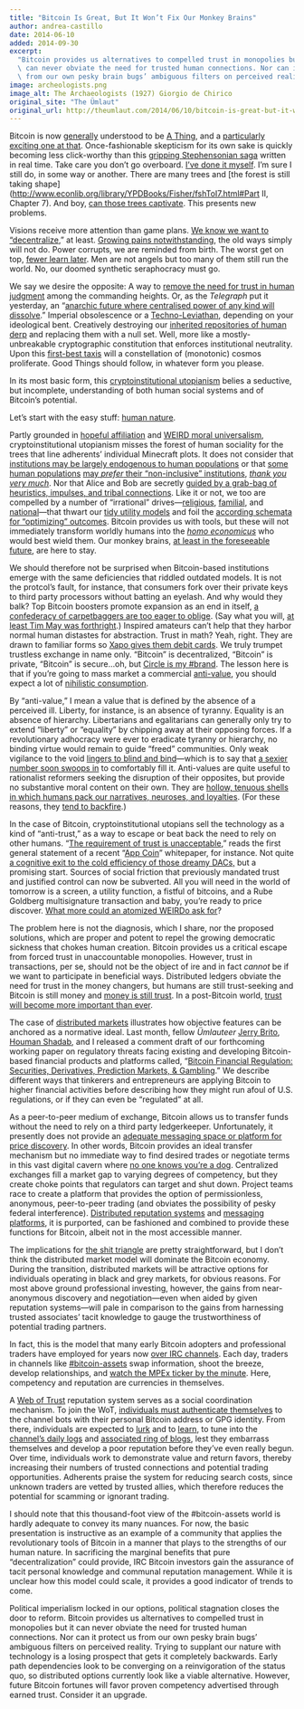 ```yaml
---
title: "Bitcoin Is Great, But It Won’t Fix Our Monkey Brains"
author: andrea-castillo
date: 2014-06-10
added: 2014-09-30
excerpt:
  "Bitcoin provides us alternatives to compelled trust in monopolies but it\
  \ can never obviate the need for trusted human connections. Nor can it protect us\
  \ from our own pesky brain bugs’ ambiguous filters on perceived reality."
image: archeologists.png
image_alt: The Archaeologists (1927) Giorgio de Chirico
original_site: "The Ümlaut"
original_url: http://theumlaut.com/2014/06/10/bitcoin-is-great-but-it-wont-fix-our-monkey-brains/
---
```


Bitcoin is now [generally](http://unqualified-reservations.blogspot.com/2013/01/how-bitcoin-dies.html) understood to be [A Thing](http://trilema.com/2013/stage-n-bitcoin-exists/), and a [particularly exciting one at that](http://trilema.com/2014/the-idea-that-bitcoin-is-a-sovereign/). Once-fashionable skepticism for its own sake is quickly becoming less click-worthy than this [gripping Stephensonian saga](http://www.laurelzuckerman.com/2013/03/digital-currency-ten-years-before-bitcoin-neal-stephensons-cryptonomicon-.html) written in real time. Take care you don’t go overboard. [I’ve done it myself](http://theumlaut.com/2014/01/21/bitcoin-2-0-decentralized-corporations-derivatives-and-information-markets/). I’m sure I still do, in some way or another. There are many trees and [the forest is still taking shape](http://www.econlib.org/library/YPDBooks/Fisher/fshToI7.html#Part II, Chapter 7). And boy, [can those trees captivate](http://thecurioustask.tumblr.com/post/87898539429/for-instance). This presents new problems.

Visions receive more attention than game plans. [We know we want to “decentralize](http://bitcoinism.blogspot.com/2014/03/decentralized-applications-its-time-for.html),” at least. [Growing pains notwithstanding](http://theumlaut.com/2014/04/08/bitcoins-growing-pains/), the old ways simply will not do. Power corrupts, we are reminded from birth. The worst get on top, [fewer learn later](http://www.savageleft.com/poli/rts-ten.html). Men are not angels but too many of them still run the world. No, our doomed synthetic seraphocracy must go.

We say we desire the opposite: A way to [remove the need for trust in human judgment](http://www.thebitcoinsociety.org/content/bitcoin-beauty-trustless-transactions) among the commanding heights. Or, as the _Telegraph_ put it yesterday, an “[anarchic future where centralised power of any kind will dissolve](http://www.telegraph.co.uk/technology/news/10881213/The-coming-digital-anarchy.html).” Imperial obsolescence or a [Techno-Leviathan](http://www.e-ir.info/2014/06/01/visions-of-a-techno-leviathan-the-politics-of-the-bitcoin-blockchain/), depending on your ideological bent. Creatively destroying our [inherited repositories of human derp](http://proliberty.com/observer/20080703.htm) and replacing them with a null set. Well, more like a mostly-unbreakable cryptographic constitution that enforces institutional neutrality. Upon this [first-best taxis](http://mx.nthu.edu.tw/~cshwang/teaching-economics/econ3171/References/Hayek=Cosmos%20and%20Taxis.pdf) will a constellation of (monotonic) cosmos proliferate. Good Things should follow, in whatever form you please.

In its most basic form, this [cryptoinstitutional utopianism](http://www.telegraph.co.uk/technology/news/10881213/The-coming-digital-anarchy.html) belies a seductive, but incomplete, understanding of both human social systems and of Bitcoin’s potential.

Let’s start with the easy stuff: [human nature](/shelling-out/).

Partly grounded in [hopeful affiliation](http://marginalrevolution.com/marginalrevolution/2011/03/the-fallacy-of-mood-affiliation.html) and [WEIRD moral universalism](http://edge.org/conversation/a-new-science-of-morality-part-1), cryptoinstitutional utopianism misses the forest of human sociality for the trees that line adherents’ individual Minecraft plots. It does not consider that [institutions may be largely endogenous to human populations](http://www.jasoncollins.org/the-deep-roots-of-economic-development/) or that [some human populations](http://theumlaut.com/2013/05/14/clans-states-and-individual-liberty/) [may _prefer_ their “non-inclusive” institutions](http://billmoyers.com/content/jonathan-haidts-mind-opening-journey/), [_thank you very much_](http://theumlaut.com/2014/04/16/a-coup-not-an-exit/). Nor that Alice and Bob are secretly [guided by a grab-bag of heuristics, impulses, and tribal connections](http://www.amazon.com/Thinking-Fast-Slow-Daniel-Kahneman/dp/0374533555). Like it or not, we too are compelled by a number of “irrational” drives—[religious](http://theumlaut.com/2013/09/17/new-atheism-moral-orders-and-the-psychology-of-sanctity/), [familial](http://www.amazon.com/Social-Conquest-Earth-Edward-Wilson/dp/0871403633), and [national](http://theumlaut.com/2013/04/30/is-government-a-cultural-spandrel/)—that thwart our [tidy utility models](http://www.deirdremccloskey.com/docs/graham/maxU.pdf) and foil the [according schemata for “optimizing” outcomes](http://www.amazon.com/Seeing-like-State-Certain-Condition/dp/0300078153). Bitcoin provides us with tools, but these will not immediately transform worldly humans into the _[homo economicus](http://trilema.com/2014/a-complete-theory-of-economics/)_ who would best wield them. Our monkey brains, [at least in the foreseeable future](http://www.amazon.com/Troublesome-Inheritance-Genes-Human-History/dp/1594204462), are here to stay.

We should therefore not be surprised when Bitcoin-based institutions emerge with the same deficiencies that riddled outdated models. It is not the protcol’s fault, for instance, that consumers fork over their private keys to third party processors without batting an eyelash. And why would they balk? Top Bitcoin boosters promote expansion as an end in itself, [a confederacy of carpetbaggers are too eager to oblige](http://trilema.com/2014/the-psychology-of-the-bagholder/). (Say what you will, [at least Tim May was forthright](http://motherboard.vice.com/blog/whisteblowers-and-the-crypto-anarchist-underground-an-interview-with-andy-greenberg).) Inspired amateurs can’t help that they harbor normal human distastes for abstraction. Trust in math? Yeah, right. They are drawn to familiar forms so [Xapo gives them debit cards](http://techcrunch.com/2014/04/24/xapo-now-offers-the-first-credit-card-linked-to-your-bitcoin-wallet/). We truly trumpet trustless exchange in name only. “Bitcoin” is decentralized, “Bitcoin” is private, “Bitcoin” is secure…oh, but [Circle is my #brand](http://recode.net/2014/05/15/circle-launches-as-bitcoin-for-dummies-and-its-free/). The lesson here is that if you’re going to mass market a commercial [anti-value](https://www.youtube.com/watch?v=pjWQx2EIBg8), you should expect a lot of [nihilistic consumption](/mempool/bitcoin-killer-of-nietzschean-nihilism/).

By “anti-value,” I mean a value that is defined by the absence of a perceived ill. Liberty, for instance, is an absence of tyranny. Equality is an absence of hierarchy. Libertarians and egalitarians can generally only try to extend “liberty” or “equality” by chipping away at their opposing forces. If a revolutionary adhocracy were ever to eradicate tyranny or hierarchy, no binding virtue would remain to guide “freed” communities. Only weak vigilance to the void [lingers to blind and bind](https://www.youtube.com/watch?v=Mx0pjQb71-I)—which is to say that [a sexier number soon swoops in](http://www.independent.org/pdf/tir/tir_08_3_1_holcombe.pdf) to comfortably fill it. Anti-values are quite useful to rationalist reformers seeking the disruption of their opposites, but provide no substantive moral content on their own. They are [hollow, tenuous shells in which humans pack our narratives, neuroses, and loyalties](http://www.amazon.com/The-Righteous-Mind-Politics-Religion/dp/0307377903). (For these reasons, they [tend to backfire](http://www2.hn.psu.edu/faculty/jmanis/carlyle/tc_fr_full.pdf).)

In the case of Bitcoin, cryptoinstitutional utopians sell the technology as a kind of “anti-trust,” as a way to escape or beat back the need to rely on other humans. “[The requirement of trust is unacceptable](https://github.com/DavidJohnstonCEO/TheValueofAppCoins),” reads the first general statement of a recent “[App Coin](/mempool/appcoins-are-snake-oil/)” whitepaper, for instance. Not quite [a cognitive exit to the cold efficiency of those dreamy DACs,](http://bitcoinmagazine.com/7050/bootstrapping-a-decentralized-autonomous-corporation-part-i/) but a promising start. Sources of social friction that previously mandated trust and justified control can now be subverted. All you will need in the world of tomorrow is a screen, a utility function, a fistful of bitcoins, and a Rube Goldberg multisignature transaction and baby, you’re ready to price discover. [What more could an atomized WEIRDo ask for](http://evankozierachi.com/uploads/The_Use_of_Knowledge_in_Society_-_Hayek.pdf)?

The problem here is not the diagnosis, which I share, nor the proposed solutions, which are proper and potent to repel the growing democratic sickness that chokes human creation. Bitcoin provides us a critical escape from forced trust in unaccountable monopolies. However, trust in transactions, per se, should not be the object of ire and in fact _cannot_ be if we want to participate in beneficial ways. Distributed ledgers obviate the need for trust in the money changers, but humans are still trust-seeking and Bitcoin is still money and [money is still trust](/shelling-out/). In a post-Bitcoin world, [trust will become more important than ever](http://trilema.com/2014/what-the-wot-is-for-how-it-works-and-how-to-use-it/).

The case of [distributed markets](http://trilema.com/2013/why-i-nixed-p2p-colored-coins-and-all-that-jazz/) illustrates how objective features can be anchored as a normative ideal. Last month, fellow _Ümlauteer_ [Jerry Brito](http://jerrybrito.com/), [Houman Shadab](http://www.nyls.edu/faculty/faculty-profiles/faculty_profiles/houman_shadab/), and I released a comment draft of our forthcoming working paper on regulatory threats facing existing and developing Bitcoin-based financial products and platforms called, “[Bitcoin Financial Regulation: Securities, Derivatives, Prediction Markets, & Gambling](http://papers.ssrn.com/sol3/papers.cfm?abstract_id=2423461).” We describe different ways that tinkerers and entrepreneurs are applying Bitcoin to higher financial activities before describing how they might run afoul of U.S. regulations, or if they can even be “regulated” at all.

As a peer-to-peer medium of exchange, Bitcoin allows us to transfer funds without the need to rely on a third party ledgerkeeper. Unfortunately, it presently does not provide an [adequate messaging space or platform for price discovery](http://trilema.com/2014/a-complete-theory-of-economics/). In other words, Bitcoin provides an ideal transfer mechanism but no immediate way to find desired trades or negotiate terms in this vast digital cavern where [no one knows you’re a dog](http://upload.wikimedia.org/wikipedia/en/f/f8/Internet_dog.jpg). Centralized exchanges fill a market gap to varying degrees of competency, but they create choke points that regulators can target and shut down. Project teams race to create a platform that provides the option of permissionless, anonymous, peer-to-peer trading (and obviates the possibility of pesky federal interference). [Distributed reputation systems](https://github.com/goshakkk/decentralized-anonymous-marketplace-concept/issues/11) and [messaging platforms](http://linuxaria.com/recensioni/bitmessage-encrypted-messaging-bitcoin-style), it is purported, can be fashioned and combined to provide these functions for Bitcoin, albeit not in the most accessible manner.

The implications for [the shit triangle](http://thecurioustask.tumblr.com/post/88277407744/the-shit-triangle) are pretty straightforward, but I don’t think the distributed market model will dominate the Bitcoin economy. During the transition, distributed markets will be attractive options for individuals operating in black and grey markets, for obvious reasons. For most above ground professional investing, however, the gains from near-anonymous discovery and negotiation—even when aided by given reputation systems—will pale in comparison to the gains from harnessing trusted associates’ tacit knowledge to gauge the trustworthiness of potential trading partners.

In fact, this is the model that many early Bitcoin adopters and professional traders have employed for years now [over IRC channels](https://en.bitcoin.it/wiki/IRC_channels). Each day, traders in channels like [#bitcoin-assets](http://webchat.freenode.net/?channels=bitcoin-assets) swap information, shoot the breeze, develop relationships, and [watch the MPEx ticker by the minute](http://mpex.co/). Here, competency and reputation are currencies in themselves.

A [Web of Trust](http://wiki.bitcoin-otc.com/wiki/OTC_Rating_System) reputation system serves as a social coordination mechanism. To join the WoT, [individuals must authenticate themselves](http://cascadianhacker.com/blog/2014/04/11_bitcoin-assets-new-wot-and-voice-model.html) to the channel bots with their personal Bitcoin address or GPG identity. From there, individuals are expected to [lurk](http://contravex.com/2014/03/17/irc-yeshiva/) and to [learn](http://trilema.com/2013/youre-gonna-have-to-learn-that-variety-speak/), to tune into the [channel’s daily logs](http://log.bitcoin-assets.com/) and [associated ring of blogs](http://blogs.bitcoin-assets.com/), lest they embarrass themselves and develop a poor reputation before they’ve even really begun. Over time, individuals work to demonstrate value and return favors, thereby increasing their numbers of trusted connections and potential trading opportunities. Adherents praise the system for reducing search costs, since unknown traders are vetted by trusted allies, which therefore reduces the potential for scamming or ignorant trading.

I should note that this thousand-foot view of the #bitcoin-assets world is hardly adequate to convey its many nuances. For now, the basic presentation is instructive as an example of a community that applies the revolutionary tools of Bitcoin in a manner that plays to the strengths of our human nature. In sacrificing the marginal benefits that pure “decentralization” could provide, IRC Bitcoin investors gain the assurance of tacit personal knowledge and communal reputation management. While it is unclear how this model could scale, it provides a good indicator of trends to come.

Political imperialism locked in our options, political stagnation closes the door to reform. Bitcoin provides us alternatives to compelled trust in monopolies but it can never obviate the need for trusted human connections. Nor can it protect us from our own pesky brain bugs’ ambiguous filters on perceived reality. Trying to supplant our nature with technology is a losing prospect that gets it completely backwards. Early path dependencies look to be converging on a reinvigoration of the status quo, so distributed options currently look like a viable alternative. However, future Bitcoin fortunes will favor proven competency advertised through earned trust. Consider it an upgrade.
